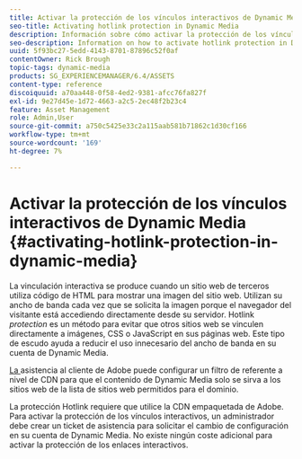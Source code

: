 ```yaml
---
title: Activar la protección de los vínculos interactivos de Dynamic Media
seo-title: Activating hotlink protection in Dynamic Media
description: Información sobre cómo activar la protección de los vínculos interactivos en Dynamic Media.
seo-description: Information on how to activate hotlink protection in Dynamic Media.
uuid: 5f93bc27-5edd-4143-8701-87896c52f0af
contentOwner: Rick Brough
topic-tags: dynamic-media
products: SG_EXPERIENCEMANAGER/6.4/ASSETS
content-type: reference
discoiquuid: a70aa448-0f58-4ed2-9381-afcc76fa827f
exl-id: 9e27d45e-1d72-4663-a2c5-2ec48f2b23c4
feature: Asset Management
role: Admin,User
source-git-commit: a750c5425e33c2a115aab581b71862c1d30cf166
workflow-type: tm+mt
source-wordcount: '169'
ht-degree: 7%

---
```


# Activar la protección de los vínculos interactivos de Dynamic Media {#activating-hotlink-protection-in-dynamic-media}

La vinculación interactiva se produce cuando un sitio web de terceros utiliza código de HTML para mostrar una imagen del sitio web. Utilizan su ancho de banda cada vez que se solicita la imagen porque el navegador del visitante está accediendo directamente desde su servidor. Hotlink *protection* es un método para evitar que otros sitios web se vinculen directamente a imágenes, CSS o JavaScript en sus páginas web. Este tipo de escudo ayuda a reducir el uso innecesario del ancho de banda en su cuenta de Dynamic Media.

[La ](https://experienceleague.adobe.com/?support-solution=Experience+Manager#support) asistencia al cliente de Adobe puede configurar un filtro de referente a nivel de CDN para que el contenido de Dynamic Media solo se sirva a los sitios web de la lista de sitios web permitidos para el dominio.

La protección Hotlink requiere que utilice la CDN empaquetada de Adobe. Para activar la protección de los vínculos interactivos, un administrador debe crear un ticket de asistencia para solicitar el cambio de configuración en su cuenta de Dynamic Media. No existe ningún coste adicional para activar la protección de los enlaces interactivos.
